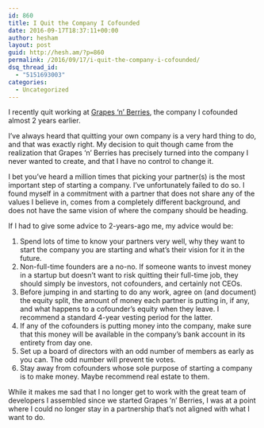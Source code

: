 ```yaml
---
id: 860
title: I Quit the Company I Cofounded
date: 2016-09-17T18:37:11+00:00
author: hesham
layout: post
guid: http://hesh.am/?p=860
permalink: /2016/09/17/i-quit-the-company-i-cofounded/
dsq_thread_id:
  - "5151693003"
categories:
  - Uncategorized
---
```

I recently quit working at [Grapes &#8216;n&#8217; Berries](http://grapesnberries.com), the company I cofounded almost 2 years earlier.

I&#8217;ve always heard that quitting your own company is a very hard thing to do, and that was exactly right. My decision to quit though came from the realization that Grapes &#8216;n&#8217; Berries has precisely turned into the company I never wanted to create, and that I have no control to change it.

I bet you&#8217;ve heard a million times that picking your partner(s) is the most important step of starting a company. I&#8217;ve unfortunately failed to do so. I found myself in a commitment with a partner that does not share any of the values I believe in, comes from a completely different background, and does not have the same vision of where the company should be heading.

If I had to give some advice to 2-years-ago me, my advice would be:

  1. Spend lots of time to know your partners very well, why they want to start the company you are starting and what&#8217;s their vision for it in the future.
  2. Non-full-time founders are a no-no. If someone wants to invest money in a startup but doesn&#8217;t want to risk quitting their full-time job, they should simply be investors, not cofounders, and certainly not CEOs.
  3. Before jumping in and starting to do any work, agree on (and document) the equity split, the amount of money each partner is putting in, if any, and what happens to a cofounder&#8217;s equity when they leave. I recommend a standard 4-year vesting period for the latter.
  4. If any of the cofounders is putting money into the company, make sure that this money will be available in the company&#8217;s bank account in its entirety from day one.
  5. Set up a board of directors with an odd number of members as early as you can. The odd number will prevent tie votes.
  6. Stay away from cofounders whose sole purpose of starting a company is to make money. Maybe recommend real estate to them.

While it makes me sad that I no longer get to work with the great team of developers I assembled since we started Grapes &#8216;n&#8217; Berries, I was at a point where I could no longer stay in a partnership that&#8217;s not aligned with what I want to do.